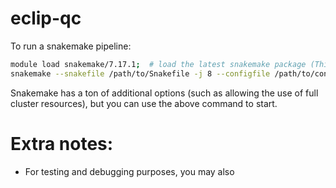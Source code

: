 # eclip-qc

To run a snakemake pipeline:

```bash
module load snakemake/7.17.1;  # load the latest snakemake package (This has been pre-installed for you on TSCC and will provide the path to the snakemake command)
snakemake --snakefile /path/to/Snakefile -j 8 --configfile /path/to/config.yaml --use-conda --cores 8 -latency-wait 30 -p  # use the --snakefile parameter to specify which Snakefile to run, use -j to specify how many cores to use. -p prints the command out, useful for debugging.
```

Snakemake has a ton of additional options (such as allowing the use of full cluster resources), but you can use the above command to start.

# Extra notes:
- For testing and debugging purposes, you may also 
